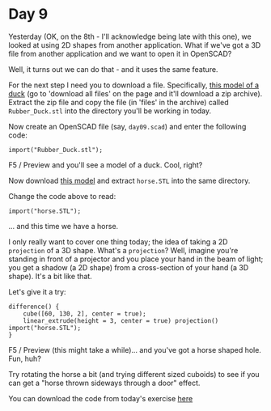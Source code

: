 # Day 9

Yesterday (OK, on the 8th - I'll acknowledge being late with this one), we looked at using 2D shapes from another application. What if we've got a 3D file from another application and we want to open it in OpenSCAD?

Well, it turns out we can do that - and it uses the same feature.

For the next step I need you to download a file. Specifically, [this model of a duck](https://www.thingiverse.com/thing:139894) (go to 'download all files' on the page and it'll download a zip archive). Extract the zip file and copy the file (in 'files' in the archive) called `Rubber_Duck.stl` into the directory you'll be working in today.

Now create an OpenSCAD file (say, `day09.scad`) and enter the following code:


``` OpenSCAD
import("Rubber_Duck.stl");

```

F5 / Preview and you'll see a model of a duck. Cool, right?

Now download [this model](https://www.thingiverse.com/thing:597082) and extract `horse.STL` into the same directory.

Change the code above to read:

``` OpenSCAD
import("horse.STL");
```

... and this time we have a horse.

I only really want to cover one thing today; the idea of taking a 2D `projection` of a 3D shape. What's a `projection`? Well, imagine you're standing in front of a projector and you place your hand in the beam of light; you get a shadow (a 2D shape) from a cross-section of your hand (a 3D shape). It's a bit like that.

Let's give it a try:

``` OpenSCAD
difference() {
    cube([60, 130, 2], center = true);
    linear_extrude(height = 3, center = true) projection() import("horse.STL");
}

```

F5 / Preview (this might take a while)... and you've got a horse shaped hole. Fun, huh?

Try rotating the horse a bit (and trying different sized cuboids) to see if you can get a "horse thrown sideways through a door" effect.

You can download the code from today's exercise [here](day09.scad)